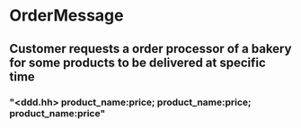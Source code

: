 # OrderMessage
## Customer requests a order processor of a bakery for some products to be delivered at specific time
### "<ddd.hh\> product_name:price; product_name:price; product_name:price"
<br>

